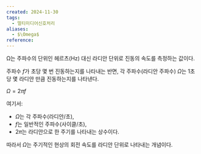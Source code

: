 ```yaml
---
created: 2024-11-30
tags:
  - 멀티미디어신호처리
aliases:
  - $\Omega$
reference:
---
```

Ω는 주파수의 단위인 헤르츠(Hz) 대신 라디안 단위로 진동의 속도를 측정하는 값이다.

주파수 $f$가 초당 몇 번 진동하는지를 나타내는 반면, 각 주파수(라디안 주파수) $\Omega$는 1초당 몇 라디안 만큼 진동하는지를 나타낸다.

$\Omega = 2\pi f$

여기서:

- $\Omega$는 각 주파수(라디안/초),
- $f$는 일반적인 주파수(사이클/초),
- $2\pi$는 라디안으로 한 주기를 나타내는 상수이다.

따라서 $\Omega$는 주기적인 현상의 회전 속도를 라디안 단위로 나타내는 개념이다.